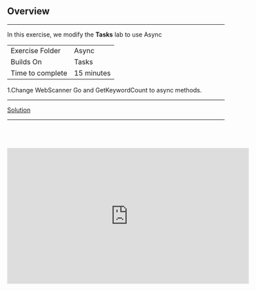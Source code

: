 ## Overview
---
In this exercise, we modify the **Tasks** lab to use Async

| | |
| --------- | --------------------------- |
| Exercise Folder | Async |
| Builds On | Tasks |
| Time to complete | 15 minutes


1.Change WebScanner Go and GetKeywordCount to async methods.

---

[Solution](https://github.com/chuckmccullough85/ASP.Net8-Course-20486/tree/main/solutions/Async)

---
<br/>
<br/>
<br/>

<iframe width="560" height="315" src="https://www.youtube.com/embed/uhNVM_7CXu4?si=nx3WFe32WsVXO44P" title="YouTube video player" frameborder="0" allow="accelerometer; autoplay; clipboard-write; encrypted-media; gyroscope; picture-in-picture; web-share" allowfullscreen></iframe>
